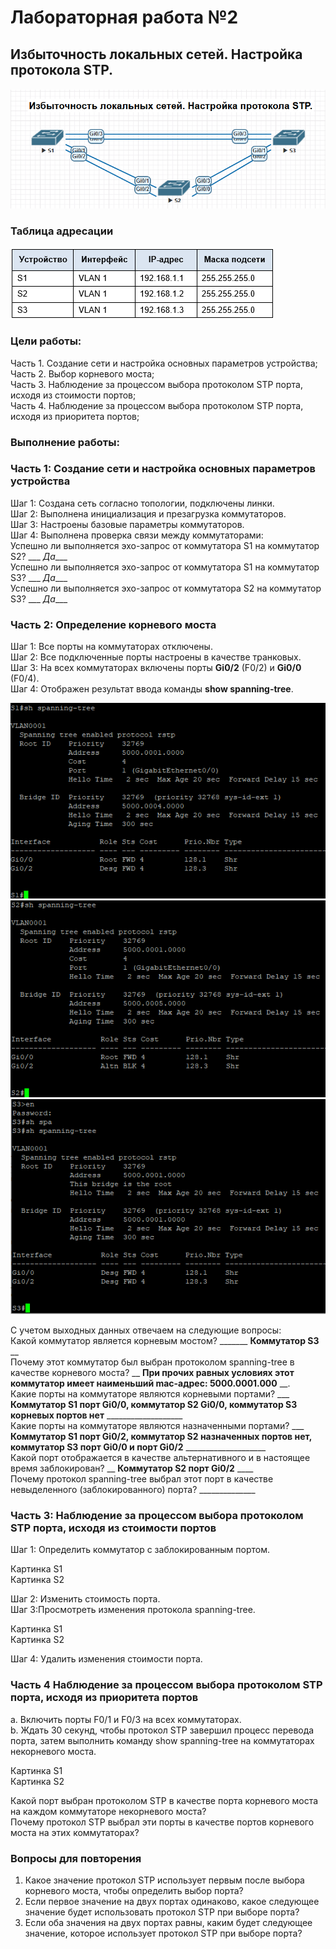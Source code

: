 # Лабораторная работа №2
## Избыточность локальных сетей. Настройка протокола STP.
####
![alt text](image.png)
### Таблица адресации
![alt text](image-1.png)
### Цели работы:
Часть 1. Создание сети и настройка основных параметров устройства; <br>
Часть 2. Выбор корневого моста; <br>
Часть 3. Наблюдение за процессом выбора протоколом STP порта, исходя из стоимости портов; <br>
Часть 4. Наблюдение за процессом выбора протоколом STP порта, исходя из приоритета портов; <br>

### Выполнение работы:
### Часть 1:  Создание сети и настройка основных параметров устройства

Шаг 1:  Создана сеть согласно топологии, подключены линки.   
Шаг 2:  Выполнена инициализация и презагрузка коммутаторов.   
Шаг 3:  Настроены базовые параметры коммутаторов.   
Шаг 4:  Выполнена проверка связи между коммутаторами:  
    Успешно ли выполняется эхо-запрос от коммутатора S1 на коммутатор S2?   ___ _Да____   
    Успешно ли выполняется эхо-запрос от коммутатора S1 на коммутатор S3?   ___ _Да____   
    Успешно ли выполняется эхо-запрос от коммутатора S2 на коммутатор S3?   ___ _Да____  

### Часть 2: Определение корневого моста
Шаг 1: Все порты на коммутаторах отключены.   
Шаг 2: Все подключенные порты настроены в качестве транковых.  
Шаг 3: На всех коммутаторах включены порты __Gi0/2__ (F0/2) и __Gi0/0__ (F0/4).   
Шаг 4: Отображен результат ввода команды __show spanning-tree__.

![alt text](image-2.png)   
![alt text](image-3.png)  
![alt text](image-4.png)  

С учетом выходных данных отвечаем на следующие вопросы:   
Какой коммутатор является корневым мостом? _______ __Коммутатор S3__ __   
Почему этот коммутатор был выбран протоколом spanning-tree в качестве корневого моста? __ __При прочих равных условиях этот коммутатор имеет наименьший mac-адрес: 5000.0001.000__ __.   
Какие порты на коммутаторе являются корневыми портами? ___ __Коммутатор S1 порт Gi0/0, коммутатор S2 Gi0/0, коммутатор S3 корневых портов нет__ ___________________   
Какие порты на коммутаторе являются назначенными портами?  ___ __Коммутатор S1 порт Gi0/2, коммутатор S2 назначенных портов нет, коммутатор S3 порт Gi0/0 и порт Gi0/2__ ____________________   
Какой порт отображается в качестве альтернативного и в настоящее время заблокирован? __ __Коммутатор S2 порт Gi0/2__ ____   
Почему протокол spanning-tree выбрал этот порт в качестве невыделенного (заблокированного) порта? ______________   
### Часть 3: Наблюдение за процессом выбора протоколом STP порта, исходя из стоимости портов
Шаг 1: Определить коммутатор с заблокированным портом.

Картинка S1   
Картинка S2

Шаг 2: Изменить стоимость порта.   
Шаг 3:Просмотреть изменения протокола spanning-tree.   

Картинка S1  
Картинка S2   

Шаг 4:	Удалить изменения стоимости порта.   

### Часть 4 Наблюдение за процессом выбора протоколом STP порта, исходя из приоритета портов
a. Включить порты F0/1 и F0/3 на всех коммутаторах.   
b. Ждать 30 секунд, чтобы протокол STP завершил процесс перевода порта, затем выполнить команду show spanning-tree на коммутаторах некорневого моста.   

Картинка S1  
Картинка S2   

Какой порт выбран протоколом STP в качестве порта корневого моста на каждом коммутаторе некорневого моста?    
Почему протокол STP выбрал эти порты в качестве портов корневого моста на этих коммутаторах?   

### Вопросы для повторения

1.	Какое значение протокол STP использует первым после выбора корневого моста, чтобы определить выбор порта?   
2.	Если первое значение на двух портах одинаково, какое следующее значение будет использовать протокол STP при выборе порта?   
3.	Если оба значения на двух портах равны, каким будет следующее значение, которое использует протокол STP при выборе порта?   

